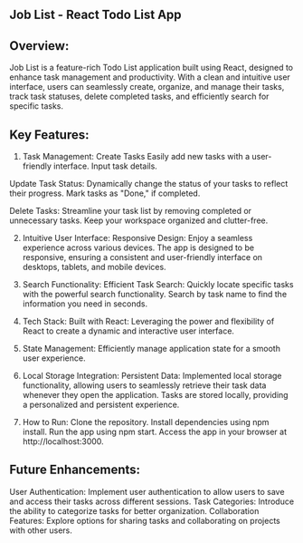 ## Job List - React Todo List App
## Overview:
Job List is a feature-rich Todo List application built using React, designed to enhance task management and productivity. With a clean and intuitive user interface, users can seamlessly create, organize, and manage their tasks, track task statuses, delete completed tasks, and efficiently search for specific tasks.

## Key Features:
1. Task Management:
Create Tasks Easily add new tasks with a user-friendly interface. Input task details.

Update Task Status: Dynamically change the status of your tasks to reflect their progress. Mark tasks as "Done," if completed.

Delete Tasks: Streamline your task list by removing completed or unnecessary tasks. Keep your workspace organized and clutter-free.

2. Intuitive User Interface:
Responsive Design: Enjoy a seamless experience across various devices. The app is designed to be responsive, ensuring a consistent and user-friendly interface on desktops, tablets, and mobile devices.

3. Search Functionality:
Efficient Task Search: Quickly locate specific tasks with the powerful search functionality. Search by task name to find the information you need in seconds.

4. Tech Stack:
Built with React: Leveraging the power and flexibility of React to create a dynamic and interactive user interface.

5. State Management: Efficiently manage application state for a smooth user experience.

6. Local Storage Integration:
Persistent Data: Implemented local storage functionality, allowing users to seamlessly retrieve their task data whenever they open the application. Tasks are stored locally, providing a personalized and persistent experience.

7. How to Run:
Clone the repository.
Install dependencies using npm install.
Run the app using npm start.
Access the app in your browser at http://localhost:3000.



## Future Enhancements:
User Authentication: Implement user authentication to allow users to save and access their tasks across different sessions.
Task Categories: Introduce the ability to categorize tasks for better organization.
Collaboration Features: Explore options for sharing tasks and collaborating on projects with other users.